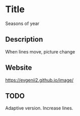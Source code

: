# Title
Seasons of year
## Description
When lines move, picture change
## Website
https://evgenii2.github.io/image/
## TODO
Adaptive version. Increase lines.
